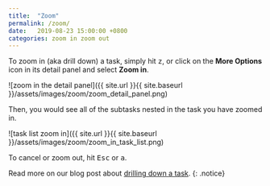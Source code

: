 ```yaml
---
title:  "Zoom"
permalink: /zoom/
date:   2019-08-23 15:00:00 +0800
categories: zoom in zoom out
---
```

To zoom in (aka drill down) a task, simply hit <kbd>z</kbd>, or click on the **More Options** icon in its detail panel and select **Zoom in**.

![zoom in the detail panel]({{ site.url }}{{ site.baseurl }}/assets/images/zoom/zoom_detail_panel.png)

Then, you would see all of the subtasks nested in the task you have zoomed in.

![task list zoom in]({{ site.url }}{{ site.baseurl }}/assets/images/zoom/zoom_in_task_list.png)

To cancel or zoom out, hit <kbd>Esc</kbd> or <kbd>a</kbd>.

Read more on our blog post about [drilling down a task](https://quire.io/blog/p/Drill-Down.html).
{: .notice}